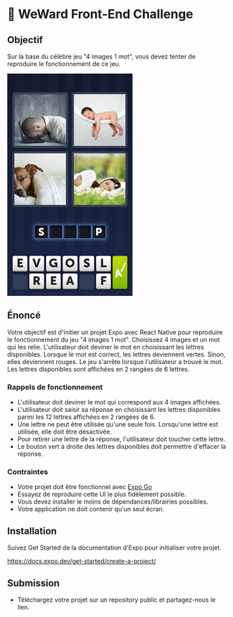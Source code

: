 # 🚀 WeWard Front-End Challenge

## Objectif


Sur la base du célèbre jeu "4 images 1 mot", vous devez tenter de reproduire le fonctionnement de ce jeu.

![4-images-1-mot.png](images/4-images-1-mot.png)


## Énoncé

Votre objectif est d'initier un projet Expo avec React Native pour reproduire le fonctionnement du jeu "4 images 1 mot".
Choisissez 4 images et un mot qui les relie. L'utilisateur doit deviner le mot en choisissant les lettres disponibles.
Lorsque le mot est correct, les lettres deviennent vertes. Sinon, elles deviennent rouges.
Le jeu s'arrête lorsque l'utilisateur a trouvé le mot.
Les lettres disponibles sont affichées en 2 rangées de 6 lettres.


### Rappels de fonctionnement
* L'utilisateur doit deviner le mot qui correspond aux 4 images affichées.
* L'utilisateur doit saisir sa réponse en choisissant les lettres disponibles parmi les 12 lettres affichées en 2 rangées de 6.
* Une lettre ne peut être utilisée qu'une seule fois. Lorsqu'une lettre est utilisée, elle doit être désactivée.
* Pour retirer une lettre de la réponse, l'utilisateur doit toucher cette lettre.
* Le bouton vert à droite des lettres disponibles doit permettre d'effacer la réponse.

### Contraintes
* Votre projet doit être fonctionnel avec [Expo Go](https://expo.dev/go)
* Essayez de reproduire cette UI le plus fidèlement possible.
* Vous devez installer le moins de dépendances/librairies possibles.
* Votre application ne doit contenir qu'un seul écran.

## Installation

Suivez Get Started de la documentation d'Expo pour initialiser votre projet.

https://docs.expo.dev/get-started/create-a-project/

## Submission

* Téléchargez votre projet sur un repository public et partagez-nous le lien.
